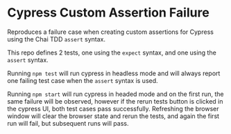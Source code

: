 # Cypress Custom Assertion Failure

Reproduces a failure case when creating custom assertions for Cypress using the Chai TDD `assert` syntax.

This repo defines 2 tests, one using the `expect` syntax, and one using the `assert` syntax.

Running `npm test` will run cypress in headless mode and will always report one failing test case when the `assert` syntax is used.

Running `npm start` will run cypress in headed mode and on the first run, the same failure will be observed, however if the rerun tests button is clicked in the cypress UI, both test cases pass successfully. Refreshing the browser window will clear the browser state and rerun the tests, and again the first run will fail, but subsequent runs will pass.
